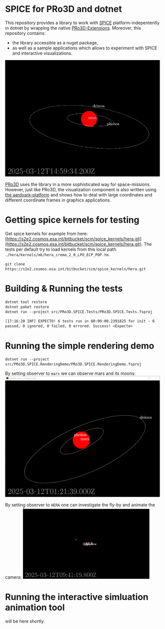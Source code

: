 # SPICE for PRo3D and dotnet

This repository provides a library to work with [SPICE](https://naif.jpl.nasa.gov/naif/toolkit.html) platform-indepentently in dotnet by wrapping the native [PRo3D-Extensions](https://github.com/DaKup/PRo3D-Extensions). Moreover, this repository contains:
 * the library accessible as a nuget package,
 * as well as a sample applications which allows to experiment with SPICE and interactive visualizations.

![](./docs/mars-flyby.gif)

[PRo3D](https://pro3d.space/) uses the library in a more sophisticated way for space-missions. However, just like PRo3D, the visualization component is also written using [the aardvark-platform](https://github.com/aardvark-platform) and shows how to deal with large coordinates and different coordinate frames in graphics applications.


# Getting spice kernels for testing

Get spice kernels for example from here: [https://s2e2.cosmos.esa.int/bitbucket/scm/spice_kernels/hera.git](https://s2e2.cosmos.esa.int/bitbucket/scm/spice_kernels/hera.git).
The tests per default try to load kernels from this local path `./hera/kernels/mk/hera_crema_2_0_LPO_ECP_PDP.tm`.

```
git clone https://s2e2.cosmos.esa.int/bitbucket/scm/spice_kernels/hera.git
```


# Building & Running the tests

```
dotnet tool restore
dotnet paket restore
dotnet run --project src/PRo3D.SPICE.Tests/PRo3D.SPICE.Tests.fsproj
```
```
[17:16:20 INF] EXPECTO! 6 tests run in 00:00:00.2391825 for init - 6 passed, 0 ignored, 0 failed, 0 errored. Success! <Expecto>
```

# Running the simple rendering demo

```
dotnet run --project src/PRo3D.SPICE.RenderingDemo/PRo3D.SPICE.RenderingDemo.fsproj
```

By setting observer to `mars` we can observe mars and its moons:
![](docs/mars.png)

By setting observer to `HERA` one can investigate the fly-by and animate the camera:
![Alt text](./docs/hera_observer.gif)

# Running the interactive simluation animation tool

will be here shortly.
